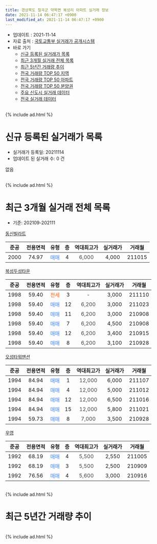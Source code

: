 ```yaml
---
title: 경상북도 칠곡군 약목면 복성리 아파트 실거래 정보
date: 2021-11-14 06:47:17 +0900
last_modified_at: 2021-11-14 06:47:17 +0900
---
```


* 업데이트 : 2021-11-14
* 자료 출처 : [국토교통부 실거래가 공개시스템](http://rt.molit.go.kr)
* 바로 가기
    * [신규 등록된 실거래가 목록](#신규-등록된-실거래가-목록)
    * [최근 3개월 실거래 전체 목록](#최근-3개월-실거래-전체-목록)
    * [최근 5년간 거래량 추이](#최근-5년간-거래량-추이)
    * [전국 거래량 TOP 50 지역](https://inasie.github.io/apt-trade-info/최근-3개월-전국에서-가장-거래가-많이-발생한-지역)
    * [전국 거래량 TOP 50 아파트](https://inasie.github.io/apt-trade-info/최근-3개월-전국에서-가장-거래가-많이-발생한-아파트)
    * [전국 거래량 TOP 50 분양권](https://inasie.github.io/apt-trade-info/최근-3개월-전국에서-가장-거래가-많이-발생한-분양권)
    * [주요 신도시 실거래 데이터](https://inasie.github.io/apt-trade-info/주요-신도시)
    * [전국 실거래 데이터](https://inasie.github.io/apt-trade-info/전국)
<br>
{% include ad.html %}
<br>

# 신규 등록된 실거래가 목록
* 실거래가 등록일: 20211114
* 업데이트 된 실거래 수: 0 건

없음

<br>
{% include ad.html %}
<br>

# 최근 3개월 실거래 전체 목록
* 기준: 202109-202111


[동신빌라트](https://search.naver.com/search.naver?query=%EA%B2%BD%EC%83%81%EB%B6%81%EB%8F%84+%EC%B9%A0%EA%B3%A1%EA%B5%B0+%EC%95%BD%EB%AA%A9%EB%A9%B4+%EB%B3%B5%EC%84%B1%EB%A6%AC+%EB%8F%99%EC%8B%A0%EB%B9%8C%EB%9D%BC%ED%8A%B8)

|준공|전용면적|유형|층|역대최고가|실거래가|거래월|
|:---:|:---:|:---:|:---:|:---:|:---:|:---:|
|2000|74.97|<span style="color:#4285f3">매매</span>|4|<span style="color:#444444">6,000</span>|4,000|211015|

[복성두성타운](https://search.naver.com/search.naver?query=%EA%B2%BD%EC%83%81%EB%B6%81%EB%8F%84+%EC%B9%A0%EA%B3%A1%EA%B5%B0+%EC%95%BD%EB%AA%A9%EB%A9%B4+%EB%B3%B5%EC%84%B1%EB%A6%AC+%EB%B3%B5%EC%84%B1%EB%91%90%EC%84%B1%ED%83%80%EC%9A%B4)

|준공|전용면적|유형|층|역대최고가|실거래가|거래월|
|:---:|:---:|:---:|:---:|:---:|:---:|:---:|
|1998|59.40|<span style="color:#ff5a00">전세</span>|3|<span style="color:#444444">-</span>|3,000|211110|
|1998|59.40|<span style="color:#4285f3">매매</span>|12|<span style="color:#444444">6,200</span>|3,000|211023|
|1998|59.40|<span style="color:#4285f3">매매</span>|11|<span style="color:#444444">6,200</span>|3,000|210908|
|1998|59.40|<span style="color:#4285f3">매매</span>|7|<span style="color:#444444">6,200</span>|4,500|210908|
|1998|59.40|<span style="color:#4285f3">매매</span>|12|<span style="color:#444444">6,200</span>|3,400|210915|
|1998|59.40|<span style="color:#4285f3">매매</span>|8|<span style="color:#444444">6,200</span>|3,100|210928|

[오성타워맨션](https://search.naver.com/search.naver?query=%EA%B2%BD%EC%83%81%EB%B6%81%EB%8F%84+%EC%B9%A0%EA%B3%A1%EA%B5%B0+%EC%95%BD%EB%AA%A9%EB%A9%B4+%EB%B3%B5%EC%84%B1%EB%A6%AC+%EC%98%A4%EC%84%B1%ED%83%80%EC%9B%8C%EB%A7%A8%EC%85%98)

|준공|전용면적|유형|층|역대최고가|실거래가|거래월|
|:---:|:---:|:---:|:---:|:---:|:---:|:---:|
|1994|84.94|<span style="color:#4285f3">매매</span>|1|<span style="color:#444444">12,000</span>|6,000|211107|
|1994|84.94|<span style="color:#4285f3">매매</span>|4|<span style="color:#444444">12,000</span>|5,000|211012|
|1994|84.94|<span style="color:#4285f3">매매</span>|12|<span style="color:#444444">12,000</span>|6,500|211016|
|1994|84.94|<span style="color:#4285f3">매매</span>|15|<span style="color:#444444">12,000</span>|5,800|211021|
|1994|59.73|<span style="color:#4285f3">매매</span>|8|<span style="color:#444444">7,000</span>|3,500|210928|

[우영](https://search.naver.com/search.naver?query=%EA%B2%BD%EC%83%81%EB%B6%81%EB%8F%84+%EC%B9%A0%EA%B3%A1%EA%B5%B0+%EC%95%BD%EB%AA%A9%EB%A9%B4+%EB%B3%B5%EC%84%B1%EB%A6%AC+%EC%9A%B0%EC%98%81)

|준공|전용면적|유형|층|역대최고가|실거래가|거래월|
|:---:|:---:|:---:|:---:|:---:|:---:|:---:|
|1992|68.19|<span style="color:#4285f3">매매</span>|4|<span style="color:#444444">5,500</span>|2,550|211005|
|1992|68.19|<span style="color:#4285f3">매매</span>|3|<span style="color:#444444">5,500</span>|2,500|210909|
|1992|76.56|<span style="color:#4285f3">매매</span>|4|<span style="color:#444444">5,600</span>|3,000|210916|


<br>
{% include ad.html %}
<br>

# 최근 5년간 거래량 추이


<div style="width:100%;">
    <canvas id="deal_progress" height="200"></canvas>
</div>

<script>
new Chart(document.getElementById("deal_progress"), {
    type: 'line',
    data: {
        labels: ['201611','201612','201701','201702','201703','201704','201705','201706','201707','201708','201709','201710','201711','201712','201801','201802','201803','201804','201805','201806','201807','201808','201809','201810','201811','201812','201901','201902','201903','201904','201905','201906','201907','201908','201909','201910','201911','201912','202001','202002','202003','202004','202005','202006','202007','202008','202009','202010','202011','202012','202101','202102','202103','202104','202105','202106','202107','202108','202109','202110','202111'],
        datasets: [{
            label: '매매',
            pointRadius: 1,
            data: [2, 4, 7, 3, 4, 5, 5, 4, 6, 3, 2, 6, 1, 6, 2, 4, 4, 3, 3, 3, 0, 5, 4, 1, 0, 1, 4, 0, 2, 1, 2, 3, 2, 4, 3, 3, 3, 2, 0, 2, 2, 5, 3, 4, 1, 5, 5, 7, 1, 7, 2, 2, 7, 10, 18, 8, 6, 7, 7, 6, 1],
            borderColor: "rgba(255, 201, 14, 1)",
            backgroundColor: "rgba(255, 201, 14, 0.5)",
            fill: false,
            lineTension: 0
        },{
            label: '전월세',
            pointRadius: 1,
            data: [2, 0, 0, 0, 1, 1, 0, 1, 1, 0, 0, 1, 2, 0, 0, 2, 1, 0, 0, 1, 0, 0, 0, 1, 1, 0, 0, 1, 1, 1, 0, 0, 1, 0, 1, 1, 1, 0, 0, 0, 0, 0, 1, 0, 0, 2, 2, 1, 0, 1, 2, 0, 1, 0, 0, 1, 1, 1, 0, 0, 1],
            borderColor: "rgba(0, 141, 185, 1)",
            backgroundColor: "rgba(0, 141, 185, 0.5)",
            fill: false,
            lineTension: 0
        }
        ]
    },
    options: {
        responsive: true,
        title: {
            display: false
        },
        tooltips: {
            mode: 'index',
            intersect: false
        },
        hover: {
            mode: 'nearest',
            intersect: true
        },
        scales: {
            xAxes: [{
                display: true,
                scaleLabel: {
                    display: true,
                    labelString: '년/월'
                }
            }],
            yAxes: [{
                display: true,
                ticks: {
                    suggestedMin: 0,
                },
                scaleLabel: {
                    display: true,
                    labelString: '실거래 수'
                }
            }]
        }
    }
});

</script>


<br>
{% include ad.html %}
<br>

